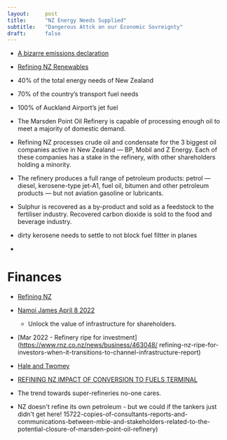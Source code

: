 ```yaml
---
layout:     post
title:      "NZ Energy Needs Supplied"
subtitle:   "Dangerous Attck on our Economic Sovreignty"
draft:      false
---
```


- [A bizarre emissions declaration](https://www.newsroom.co.nz/marsden-point-refinery-closure-to-save-100mt-co2)

- [Refining NZ Renewables](https://www.mbie.govt.nz/dmsdocument/12087-refining-nz-accelerating-renewable-energy-and-energy-efficiency-submission-pdf)


- 40% of the total energy needs of New Zealand
- 70% of the country’s transport fuel needs
- 100% of Auckland Airport’s jet fuel

- The Marsden Point Oil Refinery is capable of processing enough oil to meet a majority of domestic demand.
- Refining NZ processes crude oil and condensate for the 3 biggest oil companies active in New Zealand — BP, Mobil and Z Energy. Each of these companies has a stake in the refinery, with other shareholders holding a minority.
- The refinery produces a full range of petroleum products: petrol — diesel, kerosene-type jet-A1, fuel oil, bitumen and other petroleum products — but not aviation gasoline or lubricants.
- Sulphur is recovered as a by-product and sold as a feedstock to the fertiliser industry. Recovered carbon dioxide is sold to the food and beverage industry.



- dirty kerosene needs to settle to not block fuel filtter in planes
- 

# Finances

- [Refining NZ ](https://channelnz.com/investor-centre/reports-presentations/)
- [Namoi James April 8 2022](https://www.newsroom.co.nz/pro/pro-talks-naomi-james-offers-marsden-point-oil-tanks-for-national-security-fuel-reserve)
    - Unlock the value of infrastructure for shareholders.

- [Mar 2022 - Refinery ripe for investment](https://www.rnz.co.nz/news/business/463048/
refining-nz-ripe-for-investors-when-it-transitions-to-channel-infrastructure-report)

- [Hale and Twomey](https://www.haletwomey.co.nz/)

- [REFINING NZ IMPACT OF CONVERSION TO FUELS TERMINAL](https://www.mbie.govt.nz/dmsdocument/15260-refining-nz-impact-of-conversion-to-fuels-terminal)
- The trend towards super-refineries no-one cares.
- NZ doesn't refine its own petroleum - but we could if the tankers just didn't get here!
15722-copies-of-consultants-reports-and-communications-between-mbie-and-stakeholders-related-to-the-potential-closure-of-marsden-point-oil-refinery)
